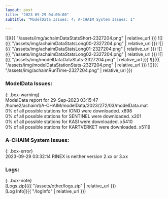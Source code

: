 ```yaml
---
layout: post
title: "2023-09-29 04:00:00"
subtitle: "ModelData Issues: 4; A-CHAIM System Issues: 1"

---
```


![]({{ "/assets/img/achaimDataStatsShort-2327204.png" | relative_url }})
![]({{ "/assets/img/achaimDataStatsLong00-2327204.png" | relative_url }})
![]({{ "/assets/img/achaimDataStatsLong01-2327204.png" | relative_url }})
![]({{ "/assets/img/achaimDataStatsLong02-2327204.png" | relative_url }})
![]({{ "/assets/img/modelDataDataStats-2327204.png" | relative_url }})
![]({{ "/assets/img/modelDataStationStats-2327204.png" | relative_url }})
![]({{ "/assets/img/achaimRunTime-2327204.png" | relative_url }})


### ModelData Issues:  
  
{: .box-warning}  
 ModelData report for 29-Sep-2023 03:15:47   
 /home2/achaim1/A-CHAIM/modelData/2023/272/03/modelData.mat   
 0% of all possible stations for IONO were downloaded. x898   
 0% of all possible stations for SENTINEL were downloaded. x201   
 0% of all possible stations for KASI were downloaded. x5410   
 0% of all possible stations for KARTVERKET were downloaded. x5119   
  
### A-CHAIM System Issues:  
  
{: .box-error}  
2023-09-29 03:32:14 RINEX is neither version 2.xx or 3.xx  

### Logs:  
  
{: .box-note}  
[Logs.zip]({{ "/assets/other/logs.zip" | relative_url }})  
[Log Info]({{ "/logInfo" | relative_url }})  
